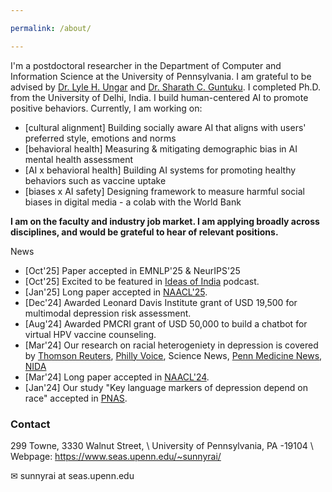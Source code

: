 ```yaml
---

permalink: /about/

---
```


I'm a postdoctoral researcher in the Department of Computer and Information Science at the University of Pennsylvania. I am grateful to be advised by [Dr. Lyle H. Ungar](https://www.cis.upenn.edu/~ungar/) and [Dr. Sharath C. Guntuku](https://sharathg.cis.upenn.edu/). I completed Ph.D. from the University of Delhi, India. I build human-centered AI to promote positive behaviors. Currently, I am working on:

- [cultural alignment] Building socially aware AI that aligns with users' preferred style, emotions and norms
- [behavioral health] Measuring & mitigating demographic bias in AI mental health assessment 
- [AI x behavioral health] Building AI systems for promoting healthy behaviors such as vaccine uptake 
- [biases x AI safety] Designing framework to measure harmful social biases in digital media  - a colab with the World Bank

**I am on the faculty and industry job market. I am applying broadly across disciplines, and would be grateful to hear of relevant positions.**

News

* [Oct'25] Paper accepted in EMNLP'25 & NeurIPS'25
* [Oct'25] Excited to be featured in [Ideas of India](https://www.mercatus.org/ideasofindia/sunny-rai-using-large-language-models-understand-depiction-shame-and-pride-bollywood) podcast.
* [Jan'25] Long paper accepted in [NAACL'25](https://2025.naacl.org/). 
* [Dec'24] Awarded Leonard Davis Institute grant of USD 19,500 for multimodal depression risk assessment.
* [Aug'24] Awarded PMCRI grant of USD 50,000 to build a chatbot for virtual HPV vaccine counseling.
* [Mar'24] Our research on racial heterogeniety in depression is covered by [Thomson Reuters](https://www.reuters.com/business/healthcare-pharmaceuticals/ai-fails-detect-depression-signs-social-media-posts-by-black-americans-study-2024-03-28/), [Philly Voice](https://www.phillyvoice.com/artificial-intelligence-depression-mental-health-racial-disparities-penn-study-ai/), Science News, [Penn Medicine News](https://www.pennmedicine.org/news/news-releases/2024/march/depression-in-black-people-unnoticed-by-ai-analyzing-social-media), [NIDA](https://nida.nih.gov/news-events/news-releases/2024/03/analysis-of-social-media-language-using-ai-models-predicts-depression-severity-for-white-americans-but-not-black-americans)
* [Mar'24] Long paper accepted in [NAACL'24](https://2024.naacl.org/).
* [Jan'24] Our study "Key language markers of depression depend on race" accepted in <a href = "https://www.pnas.org/doi/10.1073/pnas.2319837121">PNAS</a>. 


### Contact

299 Towne, 3330 Walnut Street, \\
University of Pennsylvania, PA -19104 \\
Webpage: 
<a href="https://www.seas.upenn.edu/~sunnyrai/">https://www.seas.upenn.edu/~sunnyrai/</a>


&#9993; sunnyrai at seas.upenn.edu